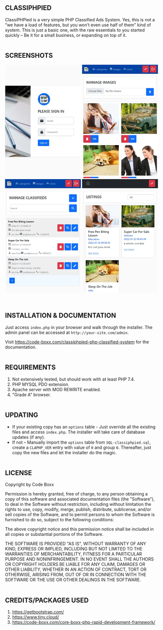 ## CLASSIPHPIED
ClassiPHPied is a very simple PHP Classified Ads System. Yes, this is not a “we have a load of features, but you won’t even use half of them” kind of system. This is just a basic one, with the raw essentials to you started quickly – Be it for a small business, or expanding on top of it.
<br><br>


## SCREENSHOTS
<p float="left">
  <img width="250" style="inline-block" src="https://github.com/code-boxx/ClassiPHPied/blob/main/assets/ss-classiphpied-1.jpg">
  <img width="250" style="inline-block" src="https://github.com/code-boxx/ClassiPHPied/blob/main/assets/ss-classiphpied-2.jpg">
  <img width="250" style="inline-block" src="https://github.com/code-boxx/ClassiPHPied/blob/main/assets/ss-classiphpied-3.jpg">
  <img width="250" style="inline-block" src="https://github.com/code-boxx/ClassiPHPied/blob/main/assets/ss-classiphpied-4.jpg">
</p><br>


## INSTALLATION & DOCUMENTATION
Just access `index.php` in your browser and walk through the installer. The admin panel can be accessed at `http://your-site.com/admin`.

Visit https://code-boxx.com/classiphpied-php-classified-system for the documentation.
<br><br>


## REQUIREMENTS
1) Not extensively tested, but should work with at least PHP 7.4.
2) PHP MYSQL PDO extension.
3) Apache server with MOD REWRITE enabled.
4) "Grade A" browser.
<br><br>


## UPDATING
* If your existing copy has an `options` table - Just override all the existing files and access `index.php`. The installer will take care of database updates (if any).
* If not – Manually import the `options` table from `SQL-classiphpied.sql`, create a `CLAPHP_VER` entry with value of `0` and group `0`. Thereafter, just copy the new files and let the installer do the magic.
<br><br>


## LICENSE
Copyright by Code Boxx

Permission is hereby granted, free of charge, to any person obtaining a copy
of this software and associated documentation files (the "Software"), to deal
in the Software without restriction, including without limitation the rights
to use, copy, modify, merge, publish, distribute, sublicense, and/or sell
copies of the Software, and to permit persons to whom the Software is
furnished to do so, subject to the following conditions:

The above copyright notice and this permission notice shall be included in all
copies or substantial portions of the Software.

THE SOFTWARE IS PROVIDED "AS IS", WITHOUT WARRANTY OF ANY KIND, EXPRESS OR
IMPLIED, INCLUDING BUT NOT LIMITED TO THE WARRANTIES OF MERCHANTABILITY,
FITNESS FOR A PARTICULAR PURPOSE AND NONINFRINGEMENT. IN NO EVENT SHALL THE
AUTHORS OR COPYRIGHT HOLDERS BE LIABLE FOR ANY CLAIM, DAMAGES OR OTHER
LIABILITY, WHETHER IN AN ACTION OF CONTRACT, TORT OR OTHERWISE, ARISING FROM,
OUT OF OR IN CONNECTION WITH THE SOFTWARE OR THE USE OR OTHER DEALINGS IN THE
SOFTWARE.
<br><br>


## CREDITS/PACKAGES USED
1) https://getbootstrap.com/
2) https://www.tiny.cloud/
3) https://code-boxx.com/core-boxx-php-rapid-development-framework/
